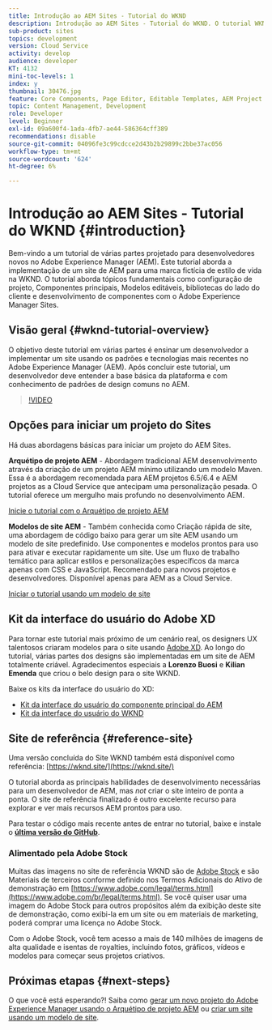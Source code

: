 ```yaml
---
title: Introdução ao AEM Sites - Tutorial do WKND
description: Introdução ao AEM Sites - Tutorial do WKND. O tutorial WKND é um tutorial em várias partes projetado para desenvolvedores novos no Adobe Experience Manager. O tutorial aborda a implementação de um site de AEM para uma marca fictícia de estilo de vida, a WKND. O tutorial aborda tópicos fundamentais como configuração de projeto, arquétipos de maven, Componentes principais, Modelos editáveis, bibliotecas de clientes e desenvolvimento de componentes.
sub-product: sites
topics: development
version: Cloud Service
activity: develop
audience: developer
KT: 4132
mini-toc-levels: 1
index: y
thumbnail: 30476.jpg
feature: Core Components, Page Editor, Editable Templates, AEM Project Archetype
topic: Content Management, Development
role: Developer
level: Beginner
exl-id: 09a600f4-1ada-4fb7-ae44-586364cff389
recommendations: disable
source-git-commit: 04096fe3c99cdcce2d43b2b29899c2bbe37ac056
workflow-type: tm+mt
source-wordcount: '624'
ht-degree: 6%

---
```


# Introdução ao AEM Sites - Tutorial do WKND {#introduction}

Bem-vindo a um tutorial de várias partes projetado para desenvolvedores novos no Adobe Experience Manager (AEM). Este tutorial aborda a implementação de um site de AEM para uma marca fictícia de estilo de vida na WKND. O tutorial aborda tópicos fundamentais como configuração de projeto, Componentes principais, Modelos editáveis, bibliotecas do lado do cliente e desenvolvimento de componentes com o Adobe Experience Manager Sites.

## Visão geral {#wknd-tutorial-overview}

O objetivo deste tutorial em várias partes é ensinar um desenvolvedor a implementar um site usando os padrões e tecnologias mais recentes no Adobe Experience Manager (AEM). Após concluir este tutorial, um desenvolvedor deve entender a base básica da plataforma e com conhecimento de padrões de design comuns no AEM.

>[!VIDEO](https://video.tv.adobe.com/v/30476?quality=12&learn=on)

## Opções para iniciar um projeto do Sites

Há duas abordagens básicas para iniciar um projeto do AEM Sites.

**Arquétipo de projeto AEM** - Abordagem tradicional AEM desenvolvimento através da criação de um projeto AEM mínimo utilizando um modelo Maven. Essa é a abordagem recomendada para AEM projetos 6.5/6.4 e AEM projetos as a Cloud Service que antecipam uma personalização pesada. O tutorial oferece um mergulho mais profundo no desenvolvimento AEM.

[Inicie o tutorial com o Arquétipo de projeto AEM](./project-archetype/overview.md)

**Modelos de site AEM** - Também conhecida como Criação rápida de site, uma abordagem de código baixo para gerar um site AEM usando um modelo de site predefinido. Use componentes e modelos prontos para uso para ativar e executar rapidamente um site. Use um fluxo de trabalho temático para aplicar estilos e personalizações específicos da marca apenas com CSS e JavaScript. Recomendado para novos projetos e desenvolvedores. Disponível apenas para AEM as a Cloud Service.

[Iniciar o tutorial usando um modelo de site](./site-template/create-site.md)

## Kit da interface do usuário do Adobe XD

Para tornar este tutorial mais próximo de um cenário real, os designers UX talentosos criaram modelos para o site usando [Adobe XD](https://www.adobe.com/products/xd.html). Ao longo do tutorial, várias partes dos designs são implementadas em um site de AEM totalmente criável. Agradecimentos especiais a **Lorenzo Buosi** e **Kilian Emenda** que criou o belo design para o site WKND.

Baixe os kits da interface do usuário do XD:

* [Kit da interface do usuário do componente principal do AEM](assets/overview/AEM-CoreComponents-UI-Kit.xd)
* [Kit da interface do usuário do WKND](https://github.com/adobe/aem-guides-wknd/releases/download/aem-guides-wknd-0.0.2/AEM_UI-kit-WKND.xd)

## Site de referência {#reference-site}

Uma versão concluída do Site WKND também está disponível como referência: [https://wknd.site/](https://wknd.site/)

O tutorial aborda as principais habilidades de desenvolvimento necessárias para um desenvolvedor de AEM, mas *not* criar o site inteiro de ponta a ponta. O site de referência finalizado é outro excelente recurso para explorar e ver mais recursos AEM prontos para uso.

Para testar o código mais recente antes de entrar no tutorial, baixe e instale o **[última versão do GitHub](https://github.com/adobe/aem-guides-wknd/releases/latest)**.

### Alimentado pela Adobe Stock

Muitas das imagens no site de referência WKND são de [Adobe Stock](https://stock.adobe.com/) e são Materiais de terceiros conforme definido nos Termos Adicionais do Ativo de demonstração em [https://www.adobe.com/legal/terms.html](https://www.adobe.com/br/legal/terms.html). Se você quiser usar uma imagem do Adobe Stock para outros propósitos além da exibição deste site de demonstração, como exibi-la em um site ou em materiais de marketing, poderá comprar uma licença no Adobe Stock.

Com o Adobe Stock, você tem acesso a mais de 140 milhões de imagens de alta qualidade e isentas de royalties, incluindo fotos, gráficos, vídeos e modelos para começar seus projetos criativos.

## Próximas etapas {#next-steps}

O que você está esperando?! Saiba como [gerar um novo projeto do Adobe Experience Manager usando o Arquétipo de projeto AEM](./project-archetype/overview.md) ou [criar um site usando um modelo de site](./site-template/create-site.md).
